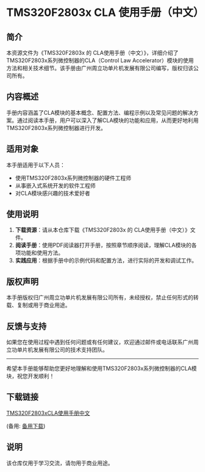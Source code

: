 # TMS320F2803x CLA 使用手册（中文）

## 简介
本资源文件为《TMS320F2803x 的 CLA使用手册（中文）》，详细介绍了TMS320F2803x系列微控制器的CLA（Control Law Accelerator）模块的使用方法和相关技术细节。该手册由广州周立功单片机发展有限公司编写，版权归该公司所有。

## 内容概述
手册内容涵盖了CLA模块的基本概念、配置方法、编程示例以及常见问题的解决方案。通过阅读本手册，用户可以深入了解CLA模块的功能和应用，从而更好地利用TMS320F2803x系列微控制器进行开发。

## 适用对象
本手册适用于以下人员：
- 使用TMS320F2803x系列微控制器的硬件工程师
- 从事嵌入式系统开发的软件工程师
- 对CLA模块感兴趣的技术爱好者

## 使用说明
1. **下载资源**：请从本仓库下载《TMS320F2803x 的 CLA使用手册（中文）》文件。
2. **阅读手册**：使用PDF阅读器打开手册，按照章节顺序阅读，理解CLA模块的各项功能和使用方法。
3. **实践应用**：根据手册中的示例代码和配置方法，进行实际的开发和调试工作。

## 版权声明
本手册版权归广州周立功单片机发展有限公司所有，未经授权，禁止任何形式的转载、复制或用于商业用途。

## 反馈与支持
如果您在使用过程中遇到任何问题或有任何建议，欢迎通过邮件或电话联系广州周立功单片机发展有限公司的技术支持团队。

---

希望本手册能够帮助您更好地理解和使用TMS320F2803x系列微控制器的CLA模块，祝您开发顺利！

## 下载链接
[TMS320F2803xCLA使用手册中文](https://pan.quark.cn/s/5cad28ed724b) 

(备用: [备用下载](https://pan.baidu.com/s/1rSrOOVywIA6SYNT49mVb9w?pwd=1234))

## 说明

该仓库仅用于学习交流，请勿用于商业用途。
